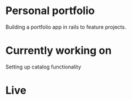 # Personal portfolio

Building a portfolio app in rails to feature projects. 

# Currently working on

Setting up catalog functionality

# Live




